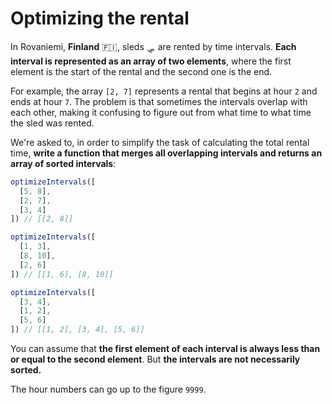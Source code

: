 # Optimizing the rental

In Rovaniemi, **Finland** 🇫🇮, sleds 🛷 are rented by time intervals. **Each interval is represented as an array of two elements**, where the first element is the start of the rental and the second one is the end.

For example, the array `[2, 7]` represents a rental that begins at hour `2` and ends at hour `7`. The problem is that sometimes the intervals overlap with each other, making it confusing to figure out from what time to what time the sled was rented.

We're asked to, in order to simplify the task of calculating the total rental time, **write a function that merges all overlapping intervals and returns an array of sorted intervals**:

```js
optimizeIntervals([
  [5, 8],
  [2, 7],
  [3, 4]
]) // [[2, 8]]

optimizeIntervals([
  [1, 3],
  [8, 10],
  [2, 6]
]) // [[1, 6], [8, 10]]

optimizeIntervals([
  [3, 4],
  [1, 2],
  [5, 6]
]) // [[1, 2], [3, 4], [5, 6]]
```

You can assume that **the first element of each interval is always less than or equal to the second element**. But **the intervals are not necessarily sorted.**

The hour numbers can go up to the figure `9999`.